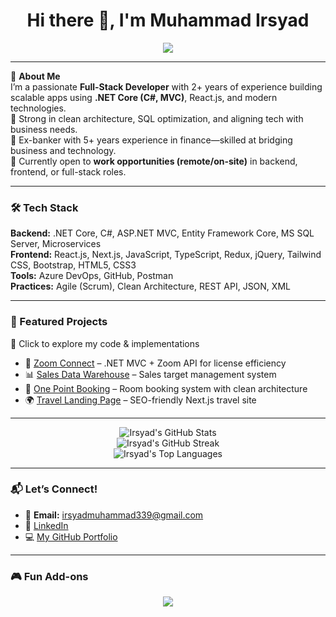 <h1 align="center">Hi there 👋, I'm Muhammad Irsyad</h1>

<p align="center">
  <img src="https://readme-typing-svg.herokuapp.com?font=Fira+Code&size=20&pause=1000&color=36BCF7&center=true&vCenter=true&width=435&lines=Full-Stack+.NET+Developer;React.js+%7C+Next.js+%7C+TypeScript;Clean+Architecture+Enthusiast;Open+to+Work+Opportunities" />
</p>

---

🎯 **About Me**  
I’m a passionate **Full-Stack Developer** with 2+ years of experience building scalable apps using **.NET Core (C#, MVC)**, React.js, and modern technologies.  
🧠 Strong in clean architecture, SQL optimization, and aligning tech with business needs.  
💼 Ex-banker with 5+ years experience in finance—skilled at bridging business and technology.  
👀 Currently open to **work opportunities (remote/on-site)** in backend, frontend, or full-stack roles.

---

### 🛠 Tech Stack
**Backend:** .NET Core, C#, ASP.NET MVC, Entity Framework Core, MS SQL Server, Microservices  
**Frontend:** React.js, Next.js, JavaScript, TypeScript, Redux, jQuery, Tailwind CSS, Bootstrap, HTML5, CSS3  
**Tools:** Azure DevOps, GitHub, Postman  
**Practices:** Agile (Scrum), Clean Architecture, REST API, JSON, XML  

---

### 🌟 Featured Projects
🔗 Click to explore my code & implementations  
- 🧩 [Zoom Connect](https://github.com/MuhammadIrsyad95/zoom-connect) – .NET MVC + Zoom API for license efficiency  
- 📊 [Sales Data Warehouse](https://github.com/MuhammadIrsyad95/sales-data-warehouse) – Sales target management system  
- 🏢 [One Point Booking](https://github.com/MuhammadIrsyad95/one-point-booking) – Room booking system with clean architecture  
- 🌍 [Travel Landing Page](https://github.com/MuhammadIrsyad95/travel-landing-page) – SEO-friendly Next.js travel site  

---


<p align="center">
  <img src="https://github-readme-stats.vercel.app/api?username=MuhammadIrsyad95&show_icons=true&theme=radical" alt="Irsyad's GitHub Stats" />
  <br/>
  <img src="https://github-readme-streak-stats.herokuapp.com/?user=MuhammadIrsyad95&theme=radical" alt="Irsyad's GitHub Streak" />
  <br/>
  <img src="https://github-readme-stats.vercel.app/api/top-langs/?username=MuhammadIrsyad95&layout=compact&theme=radical" alt="Irsyad's Top Languages" />
</p>

---

### 📬 Let’s Connect!
- 📧 **Email:** irsyadmuhammad339@gmail.com 
- 💼 [LinkedIn](https://linkedin.com/in/muhammad-irsyad-204821173)  
- 💻 [My GitHub Portfolio](https://github.com/MuhammadIrsyad95)

---

### 🎮 Fun Add-ons
<p align="center">
  <img src="https://github-profile-trophy.vercel.app/?username=MuhammadIrsyad95&theme=darkhub" />
</p>

